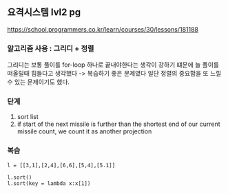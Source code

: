 ## 요격시스템 lvl2 pg
https://school.programmers.co.kr/learn/courses/30/lessons/181188

### 알고리즘 사용 : 그리디 + 정렬

그리디는 보통 풀이를 for-loop 하나로 끝내야한다는 생각이 강하기 떄문에
늘 풀이를 떠올릴때 힘들다고 생각했다 -> 복습하기 좋은 문제였다
일단 정렬의 중요함을 또 느낄 수 있는 문제이기도 했다.


### 단계
1. sort list
2. if start of the next missile is further than the shortest 
end of our current missile count, we count it as another projection


### 복습
```
l = [[3,1],[2,4],[6,6],[5,4],[5.1]]

l.sort()
l.sort(key = lambda x:x[1])

```